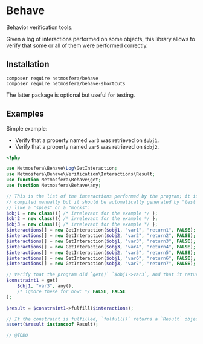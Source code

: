 # Behave

Behavior verification tools.

Given a log of interactions performed on some objects, this library allows to verify that
some or all of them were performed correctly. 

## Installation

```
composer require netmosfera/behave
composer require netmosfera/behave-shortcuts
```

The latter package is optional but useful for testing.

## Examples

Simple example:

- Verify that a property named `var3` was retrieved on `$obj1`.
- Verify that a property named `var5` was retrieved on `$obj2`.

```php
<?php

use Netmosfera\Behave\Log\GetInteraction;
use Netmosfera\Behave\Verification\Interactions\Result;
use function Netmosfera\Behave\get;
use function Netmosfera\Behave\any;

// This is the list of the interactions performed by the program; it is not meant to be
// compiled manually but it should be automatically generated by "test double" objects,
// like a "spies" or a "mocks":
$obj1 = new class(){ /* irrelevant for the example */ };
$obj2 = new class(){ /* irrelevant for the example */ };
$obj3 = new class(){ /* irrelevant for the example */ };  
$interactions[] = new GetInteraction($obj1, "var1", "return1", FALSE);
$interactions[] = new GetInteraction($obj2, "var2", "return2", FALSE);
$interactions[] = new GetInteraction($obj1, "var3", "return3", FALSE); // ✓
$interactions[] = new GetInteraction($obj3, "var4", "return4", FALSE);
$interactions[] = new GetInteraction($obj2, "var5", "return5", FALSE); // ✓
$interactions[] = new GetInteraction($obj1, "var6", "return6", FALSE);
$interactions[] = new GetInteraction($obj3, "var7", "return7", FALSE);

// Verify that the program did `get()` `$obj1->var3`, and that it returned `any()` object.
$constraint1 = get(
    $obj1, "var3", any(),
    /* ignore these for now: */ FALSE, FALSE
);

$result = $constraint1->fulfill($interactions);

// If the constraint is fulfilled, `fulfull()` returns a `Result` object.
assert($result instanceof Result);

// @TODO
```
